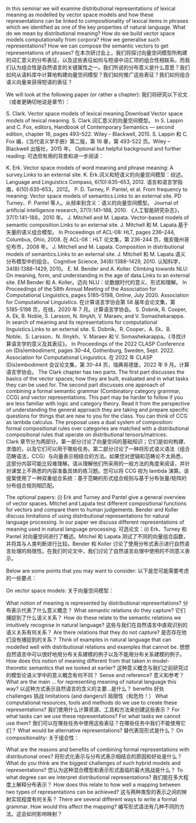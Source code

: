 In this seminar we will examine distributional representations of lexical meaning as modelled by vector space models and how these representations can be linked to compositionality of lexical items in phrases which we identified as one of the key properties of natural language. What do we mean by distributional meaning? How do we build vector space models computationally from corpora? How we generalise such representations? How we can compose the semantic vectors to get representations of phrases?
在本次研讨会上，我们将探讨向量空间模型所构建的词汇意义的分布表征，以及这些表征如何与短语中词汇项的组合性相联系，而我们认为组合性是自然语言的关键属性之一。我们所说的分布意义是什么意思？我们如何从语料库中计算地构建向量空间模型？我们如何推广这些表征？我们如何组合语义向量来获得短语的表征？

We will look at the following paper (or rather a chapter):
我们将研究以下论文（或者更确切地说是章节）：

S. Clark. Vector space models of lexical meaning.Download Vector space models of lexical meaning.
S. Clark.词汇意义的向量空间模型。 In S. Lappin and C. Fox, editors, Handbook of Contemporary Semantics — second edition, chapter 16, pages 493–522. Wiley – Blackwell, 2015.
S. Lappin 和 C. Fox 编，《当代语义学手册》第二版，第 16 章，第 493-522 页。Wiley – Blackwell 出版社，2015 年。
Optional but helpful background and further reading:
可选但有用的背景和进一步阅读：

K. Erk. Vector space models of word meaning and phrase meaning: A survey.Links to an external site.
K. Erk.词义和短语义的向量空间模型：综述。 Language and Linguistics Compass, 6(10):635–653, 2012.
语言和语言学指南，6(10):635–653，2012。
P. D. Turney, P. Pantel, et al. From frequency to meaning: Vector space models of semantics.Links to an external site.
PD Turney、P. Pantel 等人。从频率到含义：语义的向量空间模型。 Journal of artificial intelligence research, 37(1):141–188, 2010.
《人工智能研究杂志》，37(1):141–188，2010 年。
J. Mitchell and M. Lapata. Vector-based models of semantic composition.Links to an external site.
J. Mitchell 和 M. Lapata.基于矢量的语义组合模型。 In Proceedings of ACL-08: HLT, pages 236–244, Columbus, Ohio, 2008.
在 ACL-08：HLT 论文集，第 236-244 页，俄亥俄州哥伦布市，2008 年。
J. Mitchell and M. Lapata. Composition in distributional models of semantics.Links to an external site.
J. Mitchell 和 M. Lapata.语义分布模型中的组合。  Cognitive Science, 34(8):1388–1429, 2010.
认知科学，34(8):1388–1429, 2010。
E. M. Bender and A. Koller. Climbing towards NLU: On meaning, form, and understanding in the age of data.Links to an external site.
EM Bender 和 A. Koller。迈向 NLU：论数据时代的意义、形式和理解。 In Proceedings of the 58th Annual Meeting of the Association for Computational Linguistics, pages 5185–5198, Online, July 2020. Association for Computational Linguistics.
在计算语言学协会第 58 届年会论文集，第 5185-5198 页，在线，2020 年 7 月。计算语言学协会。
S. Dobnik, R. Cooper, A. Ek, B. Noble, S. Larsson, N. Ilinykh, V. Maraev, and V. Somashekarappa. In search of meaning and its representations for computational linguistics.Links to an external site.
S. Dobnik、R. Cooper、A. Ek、B. Noble、S. Larsson、N. Ilinykh、V. Maraev 和 V. Somashekarappa。《寻找计算语言学的意义及其表征》。 In Proceedings of the 2022 CLASP Conference on (Dis)embodiment, pages 30–44, Gothenburg, Sweden, Sept. 2022. Association for Computational Linguistics.
在 2022 年 CLASP (Dis)embodiment 会议论文集，第 30-44 页，瑞典哥德堡，2022 年 9 月。计算语言学协会。
The Clark chapter has two parts. The first part discusses the basics of the vector spaces; how they are built, evaluated and in what tasks they can be used for. The second part discusses one approach of combining a formal semantic grammar (Combinatory category grammar, CCG) and vector representations. This part may be harder to follow if you are less familiar with logic and category theory. Read it from the perspective of understanding the general approach they are taking and prepare specific questions for things that are new to you for the class. You can think of CCG as lambda calculus. The proposal uses a dual system of composition: formal compositional rules over categories are matched with a distributional compositional rules that operate on distributional tensors/matrices.  
Clark 章节分为两部分。第一部分讨论了向量空间的基础知识；它们是如何构建、求值的，以及它们可以用于哪些任务。第二部分讨论了一种将形式语义语法（组合范畴语法，CCG）与向量表示相结合的方法。如果您对逻辑和范畴论不太熟悉，这部分内容可能比较难理解。请从理解他们所采用的一般方法的角度来阅读，并针对课堂上不熟悉的内容准备具体的练习题。您可以将 CCG 视为 lambda 演算。该提案使用了一种双重组合系统：基于范畴的形式组合规则与基于分布张量/矩阵的分布组合规则相匹配。

The optional papers: (i) Erk and Turney and Pantel give a general overview of vector spaces. Mitchel and Lapata test different compositional functions for vectors and compare them to human judgements. Bender and Koller discuss limitations of using distributional representations for natural language processing. In our paper we discuss different representations of meaning used in natural language processing.
可选论文：(i) Erk、Turney 和 Pantel 对向量空间进行了概述。Mitchel 和 Lapata 测试了不同的向量组合函数，并将其与人类判断进行比较。Bender 和 Koller 讨论了使用分布式表示进行自然语言处理的局限性。在我们的论文中，我们讨论了自然语言处理中使用的不同意义表示。

Below are some points that you may want to consider:
以下是您可能需要考虑的一些要点：

On vector space models:  关于向量空间模型：

What notion of meaning is represented by distributional representations?
分布表示代表了什么意义概念？
What semantic relations do they capture?
它们捕捉到了什么语义关系？
How do these relate to the semantic relations we intuitively recognise in natural language?
这些与我们在自然语言中直观识别的语义关系有何关系？
Are there relations that they do not capture?
是否存在他们没有捕捉到的关系？
Think of examples in natural language that can modelled well with distributional relations and examples that cannot be.
想想自然语言中可以很好地用分布关系建模的例子以及不能用分布关系建模的例子。
How does this notion of meaning different from that taken in model-theoretic semantics that we looked at earlier?
这种意义概念与我们之前研究过的模型论语义学中的意义概念有何不同？
Sense and reference?  意义和参考？
What are the main ... for representing meaning of natural language this way?
以这种方式表示自然语言的含义的主要...是什么？
benefits  好处
challenges  挑战
limitations (and dangers!)
局限性（和危险！）
What computational resources, tools and methods do we use to create these representations?
我们使用什么计算资源、工具和方法来创建这些表示？
For what tasks can we use these representations? For what tasks we cannot use them?
我们可以在哪些任务中使用这些表征？在哪些任务中我们不能使用它们？
What would be alternative representations?
替代表现形式是什么？
On compositionality:  关于组合性：

What are the reasons and benefits of combining formal representations with distributional ones?
将形式化表示与分布式表示相结合的原因和好处是什么？
What do you think are the biggest challenges of such hybrid models and representations?
您认为这种混合模型和表示形式面临的最大挑战是什么？
To what degree can we interpret distributional representations?
我们能在多大程度上解释分布表示？
How does this relate to how well a mapping between two types of representations can be achieved?
这与两种类型的表示之间的映射实现程度有何关系？
There are several different ways to write a formal grammar. How would this affect the mapping?
编写形式语法有几种不同的方法。这会如何影响映射？